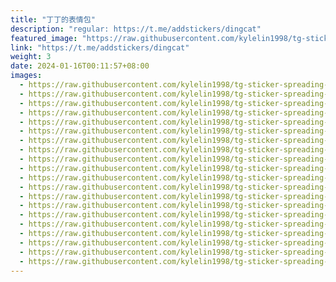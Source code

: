 ```yaml
---
title: "丁丁的表情包"
description: "regular: https://t.me/addstickers/dingcat"
featured_image: "https://raw.githubusercontent.com/kylelin1998/tg-sticker-spreading-worldwide-images/main/img/5980ca59-45f8-41a5-ba5c-bc2d9b71f5df.jpg"
link: "https://t.me/addstickers/dingcat"
weight: 3
date: 2024-01-16T00:11:57+08:00
images:
  - https://raw.githubusercontent.com/kylelin1998/tg-sticker-spreading-worldwide-images/main/img/5980ca59-45f8-41a5-ba5c-bc2d9b71f5df.jpg
  - https://raw.githubusercontent.com/kylelin1998/tg-sticker-spreading-worldwide-images/main/img/c9eb1199-7b6a-4ee1-915a-d79d00c434cd.jpg
  - https://raw.githubusercontent.com/kylelin1998/tg-sticker-spreading-worldwide-images/main/img/98347ca1-0473-4c1e-8aea-d067acb88330.jpg
  - https://raw.githubusercontent.com/kylelin1998/tg-sticker-spreading-worldwide-images/main/img/3ee5e727-43d5-4649-89ad-05e2267d9c44.jpg
  - https://raw.githubusercontent.com/kylelin1998/tg-sticker-spreading-worldwide-images/main/img/43d956c6-a524-4def-9a43-86a6fbcee067.jpg
  - https://raw.githubusercontent.com/kylelin1998/tg-sticker-spreading-worldwide-images/main/img/e4c80d1c-1e64-4e71-a2ef-3be3c815668f.jpg
  - https://raw.githubusercontent.com/kylelin1998/tg-sticker-spreading-worldwide-images/main/img/3419ff63-4b3d-4b54-a18f-5de99721ac03.jpg
  - https://raw.githubusercontent.com/kylelin1998/tg-sticker-spreading-worldwide-images/main/img/60ba463f-83e9-417e-af96-b3d1a04462de.jpg
  - https://raw.githubusercontent.com/kylelin1998/tg-sticker-spreading-worldwide-images/main/img/f977512d-46ea-4f5c-a858-1d09fe94ac6c.jpg
  - https://raw.githubusercontent.com/kylelin1998/tg-sticker-spreading-worldwide-images/main/img/3b57c08f-38b8-456a-85f7-ac88329bd0e5.jpg
  - https://raw.githubusercontent.com/kylelin1998/tg-sticker-spreading-worldwide-images/main/img/d578249c-9e62-4142-bb40-104a178bf86c.jpg
  - https://raw.githubusercontent.com/kylelin1998/tg-sticker-spreading-worldwide-images/main/img/7b52f940-b67d-4672-b9f0-c084731470de.jpg
  - https://raw.githubusercontent.com/kylelin1998/tg-sticker-spreading-worldwide-images/main/img/c6a52f29-3bdf-4d26-991a-5fb6e3526b07.jpg
  - https://raw.githubusercontent.com/kylelin1998/tg-sticker-spreading-worldwide-images/main/img/5b278dca-c2c2-48e7-ac90-c63a769aff24.jpg
  - https://raw.githubusercontent.com/kylelin1998/tg-sticker-spreading-worldwide-images/main/img/431e1709-ad65-4784-bad2-178430d0f3c9.jpg
  - https://raw.githubusercontent.com/kylelin1998/tg-sticker-spreading-worldwide-images/main/img/9d8d68e3-b14f-4685-8c03-58ac6f012a25.jpg
  - https://raw.githubusercontent.com/kylelin1998/tg-sticker-spreading-worldwide-images/main/img/fe8205b3-8fce-4db5-9223-0744c5fd3f4b.jpg
  - https://raw.githubusercontent.com/kylelin1998/tg-sticker-spreading-worldwide-images/main/img/f42ea899-0624-48f7-a898-772e3a210df4.jpg
  - https://raw.githubusercontent.com/kylelin1998/tg-sticker-spreading-worldwide-images/main/img/eef1965d-2894-4cf4-96f1-b5557bebb452.jpg
  - https://raw.githubusercontent.com/kylelin1998/tg-sticker-spreading-worldwide-images/main/img/e178602d-1c0a-4f43-b6cb-917d07f2e1ec.jpg
---
```

